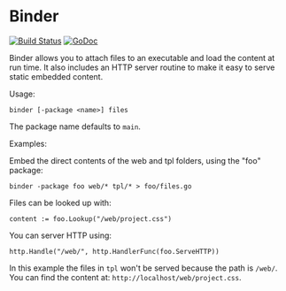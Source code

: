 Binder
======

[![Build Status](https://travis-ci.org/ancientlore/binder.svg?branch=master)](https://travis-ci.org/ancientlore/binder)
[![GoDoc](https://godoc.org/github.com/ancientlore/binder?status.svg)](https://godoc.org/github.com/ancientlore/binder)

Binder allows you to attach files to an executable and load the content at run time. It also includes an HTTP server routine to make it easy to serve static embedded content.

Usage:

	binder [-package <name>] files

The package name defaults to `main`.

Examples:

Embed the direct contents of the web and tpl folders, using the "foo" package:

	binder -package foo web/* tpl/* > foo/files.go

Files can be looked up with:

	content := foo.Lookup("/web/project.css")

You can server HTTP using:

	http.Handle("/web/", http.HandlerFunc(foo.ServeHTTP))

In this example the files in `tpl` won't be served because the path is `/web/`. You can find the content at: `http://localhost/web/project.css`.
